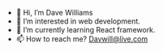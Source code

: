 - 👋 Hi, I’m Dave Williams
- 👀 I’m interested in web development.
- 🌱 I’m currently learning React framework.
- 📫 How to reach me? Davwill@live.com 

